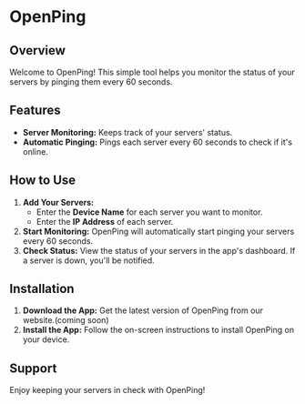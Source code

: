 # OpenPing

## Overview
Welcome to OpenPing! This simple tool helps you monitor the status of your servers by pinging them every 60 seconds.

## Features
- **Server Monitoring:** Keeps track of your servers' status.
- **Automatic Pinging:** Pings each server every 60 seconds to check if it's online.

## How to Use
1. **Add Your Servers:**
   - Enter the **Device Name** for each server you want to monitor.
   - Enter the **IP Address** of each server.
2. **Start Monitoring:** OpenPing will automatically start pinging your servers every 60 seconds.
3. **Check Status:** View the status of your servers in the app's dashboard. If a server is down, you'll be notified.

## Installation
1. **Download the App:** Get the latest version of OpenPing from our website.(coming soon)
2. **Install the App:** Follow the on-screen instructions to install OpenPing on your device.

## Support


Enjoy keeping your servers in check with OpenPing!
